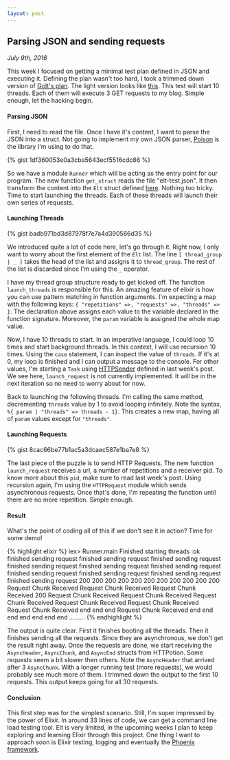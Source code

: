 ```yaml
---
layout: post
---
```

## Parsing JSON and sending requests

*July 9th, 2016*

This week I focused on getting a minimal test plan defined in JSON and executing it. Defining the plan wasn't too hard, I took a trimmed down version of [Golt's plan](https://github.com/dudang/golt/blob/master/test/golt-test.json). The light version looks like [this](https://github.com/PhilibertDugas/elixir-learning/blob/master/multithread/elt-test.json). This test will start 10 threads. Each of them will execute 3 GET requests to my blog. Simple enough, let the hacking begin.

#### Parsing JSON
First, I need to read the file. Once I have it's content, I want to parse the JSON into a struct. Not going to implement my own JSON parser, [Poison](https://github.com/devinus/poison) is the library I'm using to do that.

{% gist 1df360053e0a3cba5643ecf5516cdc86 %}

So we have a module `Runner` which will be acting as the entry point for our program. The new function `get_struct` reads the file "elt-test.json". It then transform the content into the `Elt` struct defined [here](https://github.com/PhilibertDugas/elixir-learning/blob/master/multithread/lib/elt.ex). Nothing too tricky. Time to start launching the threads. Each of these threads will launch their own series of requests.

#### Launching Threads

{% gist badb971bd3d87978f7e7a4d390566d35 %}

We introduced quite a lot of code here, let's go through it. Right now, I only want to worry about the first element of the `Elt` list. The line `[ thread_group | _ ]` takes the head of the list and assigns it to `thread_group`. The rest of the list is discarded since I'm using the `_` operator.

I have my thread group structure ready to get kicked off. The function `launch_threads` is responsible for this. An amazing feature of elixir is how you can use pattern matching in function arguments. I'm expecting a map with the following keys: `{ "repetitions" =>, "requests" =>, "threads" => }`. The declaration above assigns each value to the variable declared in the function signature. Moreover, the `param` variable is assigned the whole map value.

Now, I have 10 threads to start. In an imperative language, I could loop 10 times and start background threads. In this context, I will use recursion 10 times. Using the `case` statement, I can inspect the value of `threads`. If it's at 0, my loop is finished and I can output a message to the console. For other values, I'm starting a `Task` using [HTTPSender](http://philibertd.com/2016/07/02/load-testing.html) defined in last week's post. We see here, `launch_request` is not currently implemented. It will be in the next iteration so no need to worry about for now.

Back to launching the following threads. I'm calling the same method, decrementing `threads` value by 1 to avoid looping infinitely. Note the syntax, `%{ param | "threads" => threads - 1}`. This creates a new map, having all of `param` values except for `"threads"`.

#### Launching Requests

{% gist 8cac66be77b1ac5a3dcaec587e1ba7e8 %}

The last piece of the puzzle is to send HTTP Requests. The new function `launch_request` receives a url, a number of repetitions and a receiver pid. To know more about this `pid`, make sure to read last week's post. Using recursion again, I'm using the `HTTPRequest` module which sends asynchronous requests. Once that's done, I'm repeating the function until there are no more repetition. Simple enough.

#### Result

What's the point of coding all of this if we don't see it in action? Time for some demo!

{% highlight elixir %}
iex> Runner.main
Finished starting threads
:ok
finished sending request
finished sending request
finished sending request
finished sending request
finished sending request
finished sending request
finished sending request
finished sending request
finished sending request
finished sending request
200
200
200
200
200
200
200
200
200
200
200
Request Chunk Received
Request Chunk Received
Request Chunk Received
200
Request Chunk Received
Request Chunk Received
Request Chunk Received
Request Chunk Received
Request Chunk Received
Request Chunk Received
end
end
end
Request Chunk Received
end
end
end
end
end
end
end
.........
{% endhighlight %}

The output is quite clear. First it finishes booting all the threads. Then it finishes sending all the requests. Since they are asynchronous, we don't get the result right away. Once the requests are done, we start receiving the `AsyncHeader`, `AsyncChunk`, and `AsyncEnd` structs from HTTPotion. Some requests seem a bit slower then others. Note the `AsyncHeader` that arrived after 3 `AsyncChunk`. With a longer running test (more requests), we would probably see much more of them. I trimmed down the output to the first 10 requests. This output keeps going for all 30 requests.

#### Conclusion

This first step was for the simplest scenario. Still, I'm super impressed by the power of Elixir. In around 33 lines of code, we can get a command line load testing tool. Elt is very limited, in the upcoming weeks I plan to keep exploring and learning Elixir through this project. One thing I want to approach soon is Elixir testing, logging and eventually the [Phoenix framework](http://www.phoenixframework.org/).
